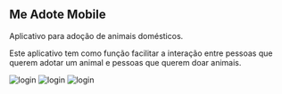 ## Me Adote Mobile ##

Aplicativo para adoção de animais domésticos.

Este aplicativo tem como função facilitar a interação entre pessoas que querem adotar um animal e pessoas que querem doar animais.

![login](https://github.com/wnascimento/me-adote-mob/blob/master/img/login.png)
![login](https://github.com/wnascimento/me-adote-mob/blob/master/img/pets.png)
![login](https://github.com/wnascimento/me-adote-mob/blob/master/img/add-pets.png)
